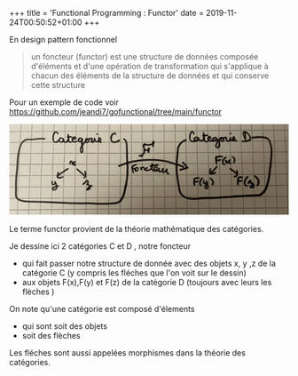 +++
title = 'Functional Programming : Functor' 
date = 2019-11-24T00:50:52+01:00
+++

En design pattern fonctionnel 

>un foncteur (functor) est une structure de données composée d'éléments et d'une opération de transformation 
>qui s'applique à chacun des éléments de la structure de données et qui conserve cette structure

Pour un exemple de code voir https://github.com/jeandi7/gofunctional/tree/main/functor

![image info](./images/category.png)

Le terme functor provient de la théorie mathématique des catégories.

Je dessine ici 2 catégories C et D , notre foncteur 
- qui  fait passer notre structure de donnée avec des objets x, y ,z de la catégorie C  (y compris les fléches que l'on voit sur le dessin)  
- aux objets F(x),F(y) et F(z) de la catégorie D (toujours avec leurs les flèches )

On note qu'une catégorie est composé d'élements 
- qui sont soit des objets 
- soit des flèches

Les fléches sont aussi appelées morphismes dans la théorie des catégories.